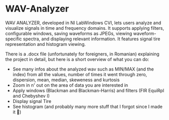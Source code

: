 # WAV-Analyzer
WAV ANALYZER, developed in NI LabWindows CVI, lets users analyze and visualize signals in time and frequency domains. It supports applying filters, configurable windows, saving waveforms as JPEGs, viewing waveform-specific spectra, and displaying relevant information. It features signal tire representation and histogram viewing.


There is a .docx file (unfortunately for foreigners, in Romanian) explaining the project in detail, but here is a short overview of what you can do:

- See many infos about the analyzed wav such as MIN/MAX (and the index) from all the values, number of times it went through zero, dispersion, mean, median, skeweness and kurtosis
- Zoom in n' out on the area of data you are interested in
- Apply windows (Blackman and Blackman-Harris) and filters (FIR EquiRpl and Chebyshev I)
- Display signal Tire
- See histogram
(and probably many more stuff that I forgot since I made it 🙂)
